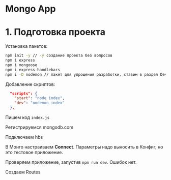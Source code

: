 # Mongo App

# 1. Подготовка проекта

Установка пакетов:
```sh
npm init -y // -y создание проекта без вопросов
npm i express
npm i mongoose
npm i express-handlebars
npm i -D nodemon // пакет для упрощения разработки, ставим в раздел Dev
```

Добавление скриптов:
```json
  "scripts": {
    "start": "node index",
    "dev": "nodemon index"
  },
```

Пишем код `index.js`

Регистрируемся mongodb.com

Подключаем hbs

В Монго настраиваем **Connect**. Параметры надо выносить в Конфиг, но это тестовое приложение.

Проверяем приложение, запустив `npm run dev`. Ошибок нет.


Создаем Routes